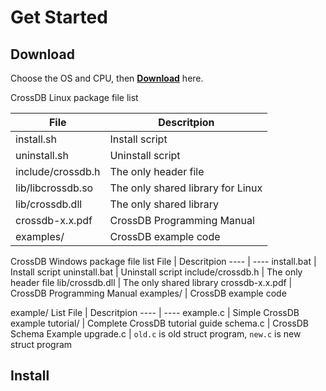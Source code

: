 # Get Started

## Download

Choose the OS and CPU, then [**Download**](../products/download/) here.

CrossDB Linux package file list

 File             | Descritpion
 ----             | ----
install.sh        | Install script
uninstall.sh      | Uninstall script
include/crossdb.h | The only header file
lib/libcrossdb.so | The only shared library for Linux
lib/crossdb.dll   | The only shared library
crossdb-x.x.pdf   | CrossDB Programming Manual
examples/         | CrossDB example code

CrossDB Windows package file list
 File             | Descritpion
 ----             | ----
install.bat       | Install script
uninstall.bat     | Uninstall script
include/crossdb.h | The only header file
lib/crossdb.dll   | The only shared library
crossdb-x.x.pdf   | CrossDB Programming Manual
examples/         | CrossDB example code

example/ List
 File             | Descritpion
 ----             | ----
example.c | Simple CrossDB example
tutorial/ | Complete CrossDB tutorial guide
schema.c  | CrossDB Schema Example
upgrade.c | `old.c` is old struct program, `new.c` is new struct program


## Install
